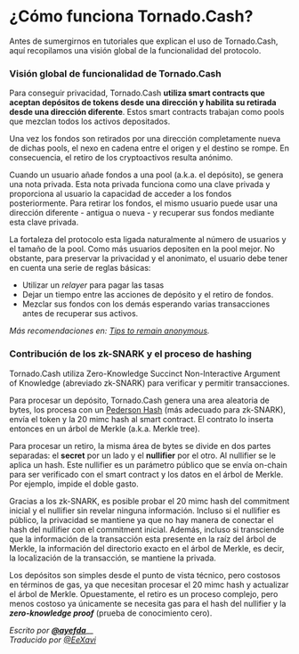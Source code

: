 # ¿Cómo funciona Tornado.Cash?

Antes de sumergirnos en tutoriales que explican el uso de Tornado.Cash, aquí recopilamos una visión global de la funcionalidad del protocolo.

### Visión global de funcionalidad de Tornado.Cash

Para conseguir privacidad, Tornado.Cash **utiliza smart contracts que aceptan depósitos de tokens desde una dirección y habilita su retirada desde una dirección diferente**. Estos smart contracts trabajan como pools que mezclan todos los activos depositados.

Una vez los fondos son retirados por una dirección completamente nueva de dichas pools, el nexo en cadena entre el origen y el destino se rompe. En consecuencia, el retiro de los cryptoactivos resulta anónimo.

Cuando un usuario añade fondos a una pool (a.k.a. el depósito), se genera una nota privada. Esta nota privada funciona como una clave privada y proporciona al usuario la capacidad de acceder a los fondos posteriormente. Para retirar los fondos, el mismo usuario puede usar una dirección diferente - antigua o nueva - y recuperar sus fondos mediante esta clave privada.

La fortaleza del protocolo esta ligada naturalmente al número de usuarios y el tamaño de la pool. Como más usuarios depositen en la pool mejor. No obstante, para preservar la privacidad y el anonimato, el usuario debe tener en cuenta una serie de reglas básicas:

* Utilizar un _relayer_ para pagar las tasas
* Dejar un tiempo entre las acciones de depósito y el retiro de fondos.
* Mezclar sus fondos con los demás esperando varias transacciones antes de recuperar sus activos.&#x20;

_Más recomendaciones en:_ [_Tips to remain anonymous_](https://docs.tornado.cash/v/es/tips-to-remain-anonymous)_._

### Contribución de los zk-SNARK y el proceso de hashing

Tornado.Cash utiliza Zero-Knowledge Succinct Non-Interactive Argument of Knowledge (abreviado zk-SNARK) para verificar y permitir transacciones.

Para procesar un depósito, Tornado.Cash genera una area aleatoria de bytes, los procesa con un [Pederson Hash](https://iden3-docs.readthedocs.io/en/latest/iden3\_repos/research/publications/zkproof-standards-workshop-2/pedersen-hash/pedersen.html) (más adecuado para zk-SNARK), envía el token y la 20 mimc hash al smart contract. El contrato lo inserta entonces en un árbol de Merkle (a.k.a. Merkle tree).

Para procesar un retiro, la misma área de bytes se divide en dos partes separadas: el **secret** por un lado y el **nullifier** por el otro. Al nullifier se le aplica un hash. Este nullifier es un parámetro público que se envía on-chain para ser verificado con el smart contract y los datos en el árbol de Merkle. Por ejemplo, impide el doble gasto.

Gracias a los zk-SNARK, es posible probar el 20 mimc hash del commitment inicial y el nullifier sin revelar ninguna información. Incluso si el nullifier es público, la privacidad se mantiene ya que no hay manera de conectar el hash del nullifier con el commitment inicial. Además, incluso si transciende que la información de la transacción esta presente en la raíz del árbol de Merkle, la información del directorio exacto en el árbol de Merkle, es decir, la localización de la transacción, se mantiene la privada.

Los depósitos son simples desde el punto de vista técnico, pero costosos en términos de gas, ya que necesitan procesar el 20 mimc hash y actualizar el árbol de Merkle. Opuestamente, el retiro es un proceso complejo, pero menos costoso ya únicamente se necesita gas para el hash del nullifier y la _**zero-knowledge proof**_ (prueba de conocimiento cero).

_Escrito por_ [_**@ayefda**_](https://torn.community/u/ayefda)__\
_Traducido por_ [_@EeXavi_](https://twitter.com/EeXavi?s=09)
